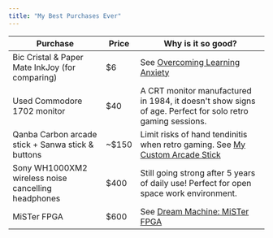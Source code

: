```yaml
---
title: "My Best Purchases Ever"
---
```


| Purchase | Price | Why is it so good? |
|----------|-------|--------------------|
| Bic Cristal & Paper Mate InkJoy (for comparing) | $6 | See [Overcoming Learning Anxiety](/posts/2022/08/overcoming-learning-anxiety/#take-the-time-to-shop-for-pens-and-highlighters)|
| Used Commodore 1702 monitor | $40 | A CRT monitor manufactured in 1984, it doesn't show signs of age. Perfect for solo retro gaming sessions.|
| Qanba Carbon arcade stick + Sanwa stick & buttons | ~$150 | Limit risks of hand tendinitis when retro gaming. See [My Custom Arcade Stick](/posts/2021/04/my-custom-arcade-stick/) |
| Sony WH1000XM2 wireless noise cancelling headphones | $400 | Still going strong after 5 years of daily use! Perfect for open space work environment. |
| MiSTer FPGA | $600 | See [Dream Machine: MiSTer FPGA](/posts/2020/10/dream-machine-mister-fpga/) |
